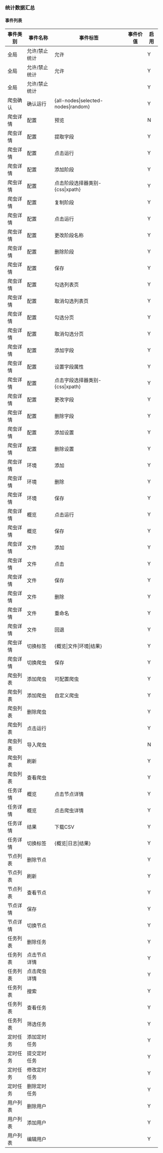 ### 统计数据汇总

#### 事件列表

| 事件类别 | 事件名称      | 事件标签       | 事件价值 | 启用 |
| -------- | ------------- | -------------- | -------- | ---- |
| 全局     | 允许/禁止统计 | 允许           |          | Y    |
| 全局     | 允许/禁止统计 | 允许           |          | Y    |
| 全局     | 允许/禁止统计 |            |          | Y    |
| 爬虫确认 | 确认运行      |{all-nodes\|selected-nodes\|random}|| Y    |
| 爬虫详情 | 配置          | 预览           |          | N    |
| 爬虫详情 | 配置          | 提取字段       |          | Y    |
| 爬虫详情 | 配置          | 点击运行       |          | Y    |
| 爬虫详情 | 配置          | 添加阶段 |          | Y    |
| 爬虫详情 | 配置          | 点击阶段选择器类别-{css\|xpath} |     | Y |
| 爬虫详情 | 配置          | 复制阶段               |          | Y    |
| 爬虫详情 | 配置          | 点击运行        |          | Y    |
| 爬虫详情 | 配置          | 更改阶段名称        |          | Y    |
| 爬虫详情 | 配置          | 删除阶段              |          | Y    |
| 爬虫详情 | 配置          | 保存           |          | Y    |
| 爬虫详情 | 配置          | 勾选列表页        |          | Y    |
| 爬虫详情 | 配置          | 取消勾选列表页      |          | Y    |
| 爬虫详情 | 配置          |  勾选分页     |          | Y    |
| 爬虫详情 | 配置          |  取消勾选分页     |          | Y    |
| 爬虫详情 | 配置          |  添加字段     |          | Y    |
| 爬虫详情 | 配置          |  设置字段属性     |          | Y    |
| 爬虫详情 | 配置          |  点击字段选择器类别-{css\|xpath}|| Y    |
| 爬虫详情 | 配置          |  更改字段|| Y    |
| 爬虫详情 | 配置          |  删除字段|| Y    |
| 爬虫详情 | 配置          |  添加设置|| Y    |
| 爬虫详情 | 配置          |  删除设置|| Y    |
| 爬虫详情  |环境             | 添加        |          | Y    |
| 爬虫详情  |环境             | 删除            |          | Y    |
| 爬虫详情  |环境             | 保存            |          | Y    |
| 爬虫详情   |概览           |点击运行           |          | Y    |
| 爬虫详情   |概览           |保存           |          | Y    |
| 爬虫详情   |文件           |添加           |          | Y    |
| 爬虫详情   |文件           |点击           |          | Y    |
| 爬虫详情   |文件           |保存           |          | Y    |
| 爬虫详情   |文件           |删除           |          | Y    |
| 爬虫详情   |文件           |重命名           |          | Y    |
| 爬虫详情   |文件           |回退           |          | Y    |
| 爬虫详情   |切换标签           |{概览\|文件\|环境\|结果}|          | Y    |
| 爬虫详情   |切换爬虫           |保存           |          | Y    |
| 爬虫列表   |添加爬虫           |可配置爬虫           |          | Y    |
| 爬虫列表   |添加爬虫           |自定义爬虫           |          | Y    |
| 爬虫列表   |删除爬虫           |           |          | Y    |
| 爬虫列表   |点击运行           |           |          | Y    |
| 爬虫列表   |导入爬虫           |           |          | N    |
| 爬虫列表   |刷新           |           |          | Y    |
| 爬虫列表   |查看爬虫           |           |          | Y    |
|任务详情 |概览           |点击节点详情            |          | Y    |
|任务详情 |概览           |点击爬虫详情            |          | Y    |
|任务详情 |结果           |下载CSV            |          | Y    |
|任务详情 |切换标签           |{概览\|日志\|结果}|          | Y    |
| 节点列表  |  删除节点   |                |          | Y    |
| 节点列表   |刷新       |                |          | Y    |
| 节点列表   |查看节点       |                |          | Y    |
|  节点详情   | 保存          |                |          | Y    |
|  节点详情  |切换节点|                |          | Y    |
|  任务列表  |删除任务|                |          | Y    |
|  任务列表  |点击节点详情|                |          | Y    |
|  任务列表  |点击爬虫详情|                |          | Y    |
|  任务列表  |搜索|                |          | Y    |
|  任务列表  |查看任务|                |          | Y    |
|  任务列表  |筛选任务|                |          | Y    |
|  定时任务  |添加定时任务|                |          | Y    |
|  定时任务  |提交定时任务|                |          | Y    |
|  定时任务  |修改定时任务|                |          | Y    |
|  定时任务  |删除定时任务|                |          | Y    |
|  用户列表  |删除用户|                |          | Y    |
|  用户列表  |添加用户|                |          | Y    |
|  用户列表  |编辑用户|                |          | Y    |


